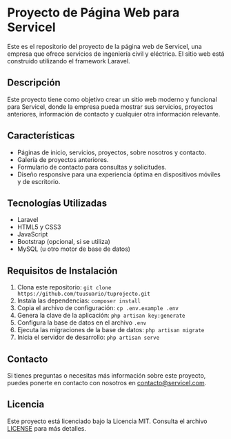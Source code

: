 # Proyecto de Página Web para Servicel

Este es el repositorio del proyecto de la página web de Servicel, una empresa que ofrece servicios de ingeniería civil y eléctrica. El sitio web está construido utilizando el framework Laravel.

## Descripción

Este proyecto tiene como objetivo crear un sitio web moderno y funcional para Servicel, donde la empresa pueda mostrar sus servicios, proyectos anteriores, información de contacto y cualquier otra información relevante.

## Características

- Páginas de inicio, servicios, proyectos, sobre nosotros y contacto.
- Galería de proyectos anteriores.
- Formulario de contacto para consultas y solicitudes.
- Diseño responsive para una experiencia óptima en dispositivos móviles y de escritorio.

## Tecnologías Utilizadas

- Laravel
- HTML5 y CSS3
- JavaScript
- Bootstrap (opcional, si se utiliza)
- MySQL (u otro motor de base de datos)

## Requisitos de Instalación

1. Clona este repositorio: `git clone https://github.com/tuusuario/tuprojecto.git`
2. Instala las dependencias: `composer install`
3. Copia el archivo de configuración: `cp .env.example .env`
4. Genera la clave de la aplicación: `php artisan key:generate`
5. Configura la base de datos en el archivo `.env`
6. Ejecuta las migraciones de la base de datos: `php artisan migrate`
7. Inicia el servidor de desarrollo: `php artisan serve`


## Contacto

Si tienes preguntas o necesitas más información sobre este proyecto, puedes ponerte en contacto con nosotros en [contacto@servicel.com](mailto:contacto@servicel.com).

## Licencia

Este proyecto está licenciado bajo la Licencia MIT. Consulta el archivo [LICENSE](LICENSE) para más detalles.
